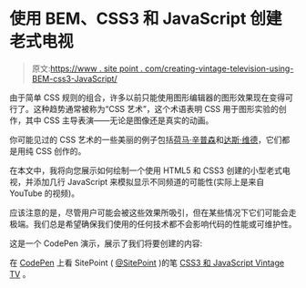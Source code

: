 # 使用 BEM、CSS3 和 JavaScript 创建老式电视

> 原文:[https://www . site point . com/creating-vintage-television-using-BEM-css3-JavaScript/](https://www.sitepoint.com/creating-vintage-television-using-bem-css3-javascript/)

由于简单 CSS 规则的组合，许多以前只能使用图形编辑器的图形效果现在变得可行了。这种趋势通常被称为“CSS 艺术”，这个术语表明 CSS 用于图形实验的创作，其中 CSS 主导表演——无论是图像还是真实的动画。

你可能见过的 CSS 艺术的一些美丽的例子包括[荷马·辛普森](http://www.romancortes.com/blog/homer-css/)和[达斯·维德](http://kristriplett.com/tinker/vader.html)，它们都是用纯 CSS 创作的。

在本文中，我将向您展示如何绘制一个使用 HTML5 和 CSS3 创建的小型老式电视，并添加几行 JavaScript 来模拟显示不同频道的可能性(实际上是来自 YouTube 的视频)。

应该注意的是，尽管用户可能会被这些效果所吸引，但在某些情况下它们可能会走极端。我们总是希望确保我们使用的任何技术都不会影响代码的性能或可维护性。

这是一个 CodePen 演示，展示了我们将要创建的内容:

在 [CodePen](http://codepen.io) 上看 SitePoint ( [@SitePoint](http://codepen.io/SitePoint) )的笔 [CSS3 和 JavaScript Vintage TV](http://codepen.io/SitePoint/pen/HinaL/) 。